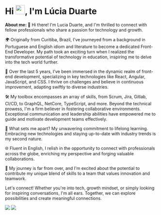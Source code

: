 
<h1 align="left">Hi <img src="https://raw.githubusercontent.com/kaueMarques/kaueMarques/master/hi.gif" width="30px">, I'm Lúcia Duarte</h1>

**About me:**
👋 Hi there! I'm Lucia Duarte, and I'm thrilled to connect with fellow professionals who share a passion for technology and growth.

🌍 Originally from Curitiba, Brazil, I've journeyed from a background in Portuguese and English idiom and literature to become a dedicated Front-End Developer. My path took an exciting turn when I realized the transformative potential of technology in education, inspiring me to delve into the tech world further.

🚀 Over the last 5 years, I've been immersed in the dynamic realm of front-end development, specializing in key technologies like React, Angular, JavaScript, and CSS. I thrive on challenges and believe in continuous improvement, adapting swiftly to diverse industries.

🛠️ My toolbox encompasses an array of skills, from Scrum, Jira, Gitlab, CI/CD, to GraphQL, NetCore, TypeScript, and more. Beyond the technical prowess, I'm a firm believer in fostering collaborative environments. Exceptional communication and leadership abilities have empowered me to guide and motivate development teams effectively.

🌱 What sets me apart? My unwavering commitment to lifelong learning. Embracing new technologies and staying up-to-date with industry trends is my second nature.

🌐 Fluent in English, I relish in the opportunity to connect with professionals across the globe, enriching my perspective and forging valuable collaborations.

🌟 My journey is far from over, and I'm excited about the potential to contribute my unique blend of skills to a team that values innovation and teamwork.

Let's connect! Whether you're into tech, growth mindset, or simply looking for inspiring conversations, I'm all ears. Together, we can explore possibilities and create meaningful connections.

 <div> 
  <a href = "lucia.batistaduarte@gmail.com"><img src="https://img.shields.io/badge/-Gmail-%23333?style=for-the-badge&logo=gmail&logoColor=white" target="_blank"></a>
  <a href="https://www.linkedin.com/in/lúcia-batista-duarte-191607186/" target="_blank"><img src="https://img.shields.io/badge/-LinkedIn-%230077B5?style=for-the-badge&logo=linkedin&logoColor=white" target="_blank"></a> 
 
</div>
